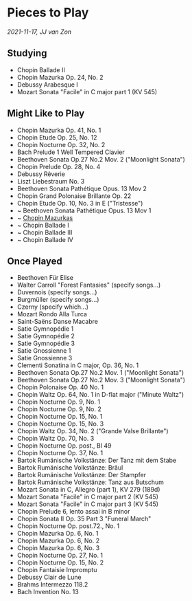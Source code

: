 Pieces to Play
==============

*2021-11-17, JJ van Zon*

Studying
--------

- Chopin Ballade II
- Chopin Mazurka Op. 24, No. 2
- Debussy Arabesque I
- Mozart Sonata "Facile" in C major part 1 (KV 545)


Might Like to Play
------------------

- Chopin Mazurka Op. 41, No. 1
- Chopin Etude Op. 25, No. 12
- Chopin Nocturne Op. 32, No. 2
- Bach Prelude 1 Well Tempered Clavier
- Beethoven Sonata Op.27 No.2 Mov. 2 ("Moonlight Sonata")
- Chopin Prelude Op. 28, No. 4
- Debussy Rêverie
- Liszt Liebestraum No. 3 
- Beethoven Sonata Pathétique Opus. 13 Mov 2
- Chopin Grand Polonaise Brillante Op. 22
- Chopin Etude Op. 10, No. 3 in E ("Tristesse")
- ~ Beethoven Sonata Pathétique Opus. 13 Mov 1
- ~ [Chopin Mazurkas](chopin-mazurka-selection.md)
- ~ Chopin Ballade I
- ~ Chopin Ballade III
- ~ Chopin Ballade IV

Once Played
-----------

- Beethoven Für Elise
- Walter Carroll "Forest Fantasies" (specify songs...)
- Duvernois (specify songs...)
- Burgmüller (specify songs...)
- Czerny (specify which...)
- Mozart Rondo Alla Turca
- Saint-Saëns Danse Macabre
- Satie Gymnopédie 1
- Satie Gymnopédie 2
- Satie Gymnopédie 3
- Satie Gnossienne 1
- Satie Gnossienne 3
- Clementi Sonatina in C major, Op. 36, No. 1
- Beethoven Sonata Op.27 No.2 Mov. 1 ("Moonlight Sonata")
- Beethoven Sonata Op.27 No.2 Mov. 3 ("Moonlight Sonata")
- Chopin Polonaise Op. 40 No. 1
- Chopin Waltz Op. 64, No. 1 in D-flat major ("Minute Waltz")
- Chopin Nocturne Op. 9, No. 1
- Chopin Nocturne Op. 9, No. 2
- Chopin Nocturne Op. 15, No. 1
- Chopin Nocturne Op. 15, No. 3
- Chopin Waltz Op. 34, No. 2 ("Grande Valse Brillante")
- Chopin Waltz Op. 70, No. 3
- Chopin Nocturne Op. post., BI 49
- Chopin Nocturne Op. 37, No. 1
- Bartok Rumänische Volkstänze: Der Tanz mit dem Stabe
- Bartok Rumänische Volkstänze: Brâul
- Bartok Rumänische Volkstänze: Der Stampfer
- Bartok Rumänische Volkstänze: Tanz aus Butschum
- Mozart Sonata in C, Allegro (part 1), KV 279 (189d)
- Mozart Sonata "Facile" in C major part 2  (KV 545)
- Mozart Sonata "Facile" in C major part 3 (KV 545)
- Chopin Prelude 6, lento assai in B minor
- Chopin Sonata II Op. 35 Part 3 "Funeral March"
- Chopin Nocturne Op. post.72., No. 1
- Chopin Mazurka Op. 6, No. 1
- Chopin Mazurka Op. 6, No. 2
- Chopin Mazurka Op. 6, No. 3
- Chopin Nocturne Op. 27, No. 1
- Chopin Nocturne Op. 15, No. 2
- Chopin Fantaisie Impromptu
- Debussy Clair de Lune
- Brahms Intermezzo 118.2
- Bach Invention No. 13